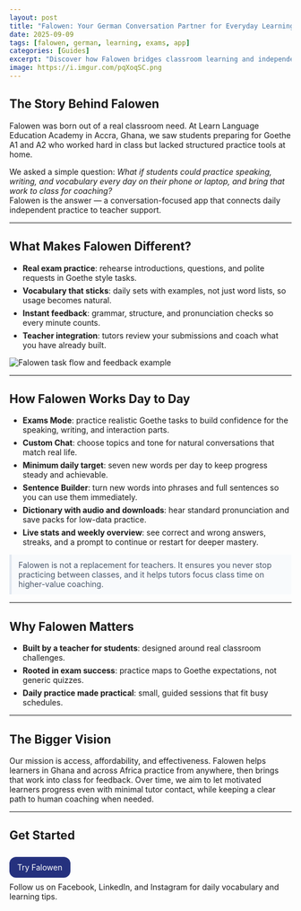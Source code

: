 ```yaml
---
layout: post
title: "Falowen: Your German Conversation Partner for Everyday Learning"
date: 2025-09-09
tags: [falowen, german, learning, exams, app]
categories: [Guides]
excerpt: "Discover how Falowen bridges classroom learning and independent German practice with exam prep, instant feedback, and teacher integration."
image: https://i.imgur.com/pqXoqSC.png
---
```


<style>
.feature-list li, .why-list li{ margin:6px 0 }
.callout{ border-left:4px solid #e2e8f0; background:#f8fafc; padding:10px 12px; color:#475569; margin:12px 0 }
.btn{ display:inline-block; background:#25317e; color:#fff; text-decoration:none; padding:10px 14px; border-radius:12px; margin:8px 0 }
</style>

## The Story Behind Falowen

Falowen was born out of a real classroom need. At Learn Language Education Academy in Accra, Ghana, we saw students preparing for Goethe A1 and A2 who worked hard in class but lacked structured practice tools at home.

We asked a simple question: *What if students could practice speaking, writing, and vocabulary every day on their phone or laptop, and bring that work to class for coaching?*  
Falowen is the answer — a conversation-focused app that connects daily independent practice to teacher support.

---

## What Makes Falowen Different?

<ul class="feature-list">
  <li><strong>Real exam practice</strong>: rehearse introductions, questions, and polite requests in Goethe style tasks.</li>
  <li><strong>Vocabulary that sticks</strong>: daily sets with examples, not just word lists, so usage becomes natural.</li>
  <li><strong>Instant feedback</strong>: grammar, structure, and pronunciation checks so every minute counts.</li>
  <li><strong>Teacher integration</strong>: tutors review your submissions and coach what you have already built.</li>
</ul>

<img src="https://i.imgur.com/pFQ5BIn.png" alt="Falowen task flow and feedback example" class="post-img">

---

## How Falowen Works Day to Day

<ul class="feature-list">
  <li><strong>Exams Mode</strong>: practice realistic Goethe tasks to build confidence for the speaking, writing, and interaction parts.</li>
  <li><strong>Custom Chat</strong>: choose topics and tone for natural conversations that match real life.</li>
  <li><strong>Minimum daily target</strong>: seven new words per day to keep progress steady and achievable.</li>
  <li><strong>Sentence Builder</strong>: turn new words into phrases and full sentences so you can use them immediately.</li>
  <li><strong>Dictionary with audio and downloads</strong>: hear standard pronunciation and save packs for low-data practice.</li>
  <li><strong>Live stats and weekly overview</strong>: see correct and wrong answers, streaks, and a prompt to continue or restart for deeper mastery.</li>
</ul>

<div class="callout">
Falowen is not a replacement for teachers. It ensures you never stop practicing between classes, and it helps tutors focus class time on higher-value coaching.
</div>

---

## Why Falowen Matters

<ul class="why-list">
  <li><strong>Built by a teacher for students</strong>: designed around real classroom challenges.</li>
  <li><strong>Rooted in exam success</strong>: practice maps to Goethe expectations, not generic quizzes.</li>
  <li><strong>Daily practice made practical</strong>: small, guided sessions that fit busy schedules.</li>
</ul>

---

## The Bigger Vision

Our mission is access, affordability, and effectiveness. Falowen helps learners in Ghana and across Africa practice from anywhere, then brings that work into class for feedback. Over time, we aim to let motivated learners progress even with minimal tutor contact, while keeping a clear path to human coaching when needed.

---

## Get Started

<a class="btn" href="https://falowen.app" target="_blank" rel="noopener">Try Falowen</a>  
Follow us on Facebook, LinkedIn, and Instagram for daily vocabulary and learning tips.

